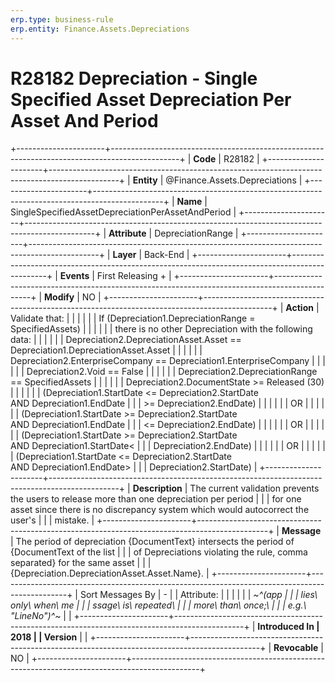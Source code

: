 ```yaml
---
erp.type: business-rule
erp.entity: Finance.Assets.Depreciations
---
```


# R28182 Depreciation - Single Specified Asset Depreciation Per Asset And Period
+----------------------+-----------------------------------------------------------------------------------------------+
| **Code**             | R28182                                                                                        |
+----------------------+-----------------------------------------------------------------------------------------------+
| **Entity**           | @Finance.Assets.Depreciations                                                                                  |
+----------------------+-----------------------------------------------------------------------------------------------+
| **Name**             | SingleSpecifiedAssetDepreciationPerAssetAndPeriod                                             |
+----------------------+-----------------------------------------------------------------------------------------------+
| **Attribute**        | DepreciationRange                                                                             |
+----------------------+-----------------------------------------------------------------------------------------------+
| **Layer**            | Back-End                                                                                      |
+----------------------+-----------------------------------------------------------------------------------------------+
| **Events**           | First Releasing +                                                                             |
+----------------------+-----------------------------------------------------------------------------------------------+
| **Modify**           | NO                                                                                            |
+----------------------+-----------------------------------------------------------------------------------------------+
| **Action**           | Validate that:                                                                                |
|                      |                                                                                               |
|                      | If (Depreciation1.DepreciationRange = SpecifiedAssets)                                        |
|                      |                                                                                               |
|                      | there is no other Depreciation with the following data:                                       |
|                      |                                                                                               |
|                      | Depreciation2.DepreciationAsset.Asset == Depreciation1.DepreciationAsset.Asset                |
|                      |                                                                                               |
|                      | Depreciation2.EnterpriseCompany == Depreciation1.EnterpriseCompany                            |
|                      |                                                                                               |
|                      | Depreciation2.Void == False                                                                   |
|                      |                                                                                               |
|                      | Depreciation2.DepreciationRange == SpecifiedAssets                                            |
|                      |                                                                                               |
|                      | Depreciation2.DocumentState \>= Released (30)                                                 |
|                      |                                                                                               |
|                      | (Depreciation1.StartDate \<= Depreciation2.StartDate AND Depreciation1.EndDate                |
|                      | \>= Depreciation2.EndDate)                                                                    |
|                      |                                                                                               |
|                      | OR                                                                                            |
|                      |                                                                                               |
|                      | (Depreciation1.StartDate \>= Depreciation2.StartDate AND Depreciation1.EndDate                |
|                      | \<= Depreciation2.EndDate)                                                                    |
|                      |                                                                                               |
|                      | OR                                                                                            |
|                      |                                                                                               |
|                      | (Depreciation1.StartDate \>= Depreciation2.StartDate AND Depreciation1.StartDate\<            |
|                      | Depreciation2.EndDate)                                                                        |
|                      |                                                                                               |
|                      | OR                                                                                            |
|                      |                                                                                               |
|                      | (Depreciation1.StartDate \<= Depreciation2.StartDate AND Depreciation1.EndDate\>              |
|                      | Depreciation2.StartDate)                                                                      |
+----------------------+-----------------------------------------------------------------------------------------------+
| **Description**      | The current validation prevents the users to release more than one depreciation per period    |
|                      | for one asset since there is no discrepancy system which would autocorrect the user\'s        |
|                      | mistake.                                                                                      |
+----------------------+-----------------------------------------------------------------------------------------------+
| **Message**          | The period of depreciation {DocumentText} intersects the period of {DocumentText of the list  |
|                      | of Depreciations violating the rule, comma separated} for the same asset                      |
|                      | {Depreciation.DepreciationAsset.Asset.Name}.                                                  |
+----------------------+-----------------------------------------------------------------------------------------------+
| Sort Messages By     | \-                                                                                            |
| Attribute:           |                                                                                               |
|                      |                                                                                               |
| *~^(app              |                                                                                               |
| lies\ only\ when\ me |                                                                                               |
| ssage\ is\ repeated\ |                                                                                               |
|  more\ than\ once;\  |                                                                                               |
| e.g.\ \"LineNo\")^~* |                                                                                               |
+----------------------+-----------------------------------------------------------------------------------------------+
| **Introduced In      | 2018                                                                                          |
| Version**            |                                                                                               |
+----------------------+-----------------------------------------------------------------------------------------------+
| **Revocable**        | NO                                                                                            |
+----------------------+-----------------------------------------------------------------------------------------------+

  

  

  
